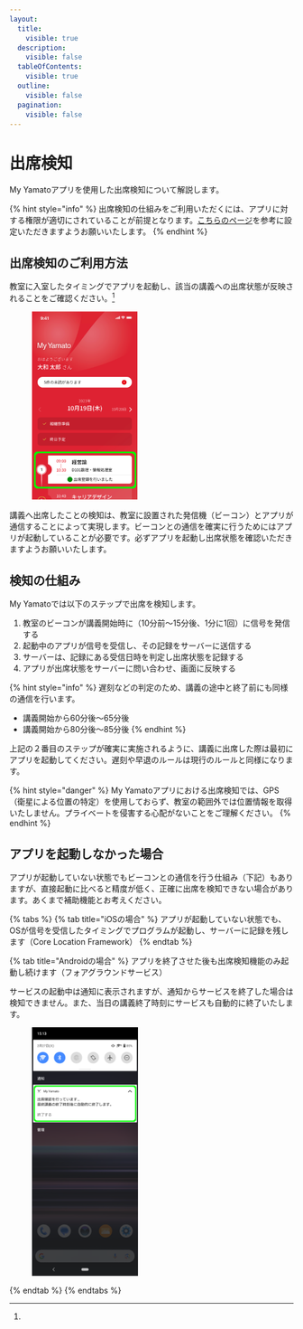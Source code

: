 ```yaml
---
layout:
  title:
    visible: true
  description:
    visible: false
  tableOfContents:
    visible: true
  outline:
    visible: false
  pagination:
    visible: false
---
```


# 出席検知

My Yamatoアプリを使用した出席検知について解説します。

{% hint style="info" %}
出席検知の仕組みをご利用いただくには、アプリに対する権限が適切にされていることが前提となります。[こちらのページ](../setup/permissions1.md)を参考に設定いただきますようお願いいたします。
{% endhint %}

## 出席検知のご利用方法

教室に入室したタイミングでアプリを起動し、該当の講義への出席状態が反映されることをご確認ください。[^1]

<figure><img src="../.gitbook/assets/attendance_01.png" alt="" width="187"><figcaption></figcaption></figure>

講義へ出席したことの検知は、教室に設置された発信機（ビーコン）とアプリが通信することによって実現します。ビーコンとの通信を確実に行うためにはアプリが起動していることが必要です。必ずアプリを起動し出席状態を確認いただきますようお願いいたします。

## 検知の仕組み

My Yamatoでは以下のステップで出席を検知します。

1. 教室のビーコンが講義開始時に（10分前〜15分後、1分に1回）に信号を発信する
2. 起動中のアプリが信号を受信し、その記録をサーバーに送信する
3. サーバーは、記録にある受信日時を判定し出席状態を記録する
4. アプリが出席状態をサーバーに問い合わせ、画面に反映する

{% hint style="info" %}
遅刻などの判定のため、講義の途中と終了前にも同様の通信を行います。

* 講義開始から60分後〜65分後
* 講義開始から80分後〜85分後
{% endhint %}

上記の２番目のステップが確実に実施されるように、講義に出席した際は最初にアプリを起動してください。遅刻や早退のルールは現行のルールと同様になります。

{% hint style="danger" %}
My Yamatoアプリにおける出席検知では、GPS（衛星による位置の特定）を使用しておらず、教室の範囲外では位置情報を取得いたしません。プライベートを侵害する心配がないことをご理解ください。
{% endhint %}

## アプリを起動しなかった場合

アプリが起動していない状態でもビーコンとの通信を行う仕組み（下記）もありますが、直接起動に比べると精度が低く、正確に出席を検知できない場合があります。あくまで補助機能とお考えください。

{% tabs %}
{% tab title="iOSの場合" %}
アプリが起動していない状態でも、OSが信号を受信したタイミングでプログラムが起動し、サーバーに記録を残します（Core Location Framework）
{% endtab %}

{% tab title="Androidの場合" %}
アプリを終了させた後も出席検知機能のみ起動し続けます（フォアグラウンドサービス）

サービスの起動中は通知に表示されますが、通知からサービスを終了した場合は検知できません。また、当日の講義終了時刻にサービスも自動的に終了いたします。

<figure><img src="../.gitbook/assets/attendance_02.png" alt="" width="188"><figcaption></figcaption></figure>
{% endtab %}
{% endtabs %}

[^1]: 
